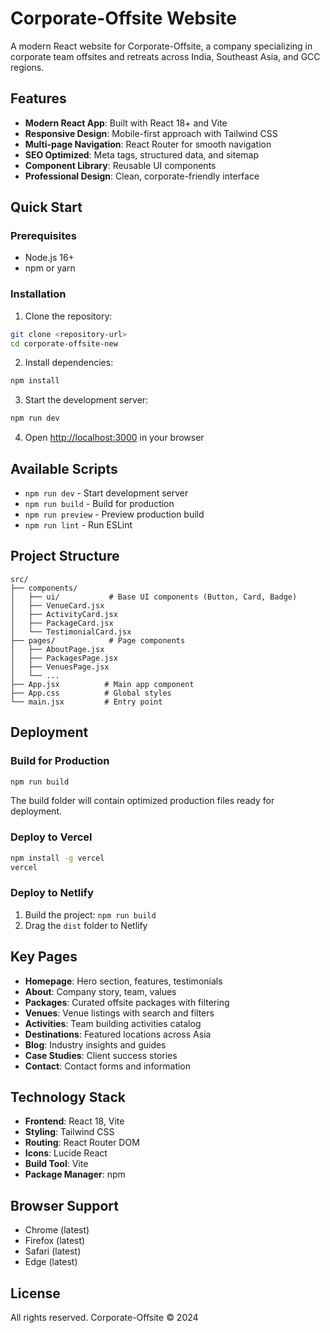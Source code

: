 # Corporate-Offsite Website

A modern React website for Corporate-Offsite, a company specializing in corporate team offsites and retreats across India, Southeast Asia, and GCC regions.

## Features

- **Modern React App**: Built with React 18+ and Vite
- **Responsive Design**: Mobile-first approach with Tailwind CSS
- **Multi-page Navigation**: React Router for smooth navigation
- **SEO Optimized**: Meta tags, structured data, and sitemap
- **Component Library**: Reusable UI components
- **Professional Design**: Clean, corporate-friendly interface

## Quick Start

### Prerequisites
- Node.js 16+ 
- npm or yarn

### Installation

1. Clone the repository:
```bash
git clone <repository-url>
cd corporate-offsite-new
```

2. Install dependencies:
```bash
npm install
```

3. Start the development server:
```bash
npm run dev
```

4. Open [http://localhost:3000](http://localhost:3000) in your browser

## Available Scripts

- `npm run dev` - Start development server
- `npm run build` - Build for production
- `npm run preview` - Preview production build
- `npm run lint` - Run ESLint

## Project Structure

```
src/
├── components/
│   ├── ui/           # Base UI components (Button, Card, Badge)
│   ├── VenueCard.jsx
│   ├── ActivityCard.jsx
│   ├── PackageCard.jsx
│   └── TestimonialCard.jsx
├── pages/            # Page components
│   ├── AboutPage.jsx
│   ├── PackagesPage.jsx
│   ├── VenuesPage.jsx
│   └── ...
├── App.jsx          # Main app component
├── App.css          # Global styles
└── main.jsx         # Entry point
```

## Deployment

### Build for Production
```bash
npm run build
```

The build folder will contain optimized production files ready for deployment.

### Deploy to Vercel
```bash
npm install -g vercel
vercel
```

### Deploy to Netlify
1. Build the project: `npm run build`
2. Drag the `dist` folder to Netlify

## Key Pages

- **Homepage**: Hero section, features, testimonials
- **About**: Company story, team, values
- **Packages**: Curated offsite packages with filtering
- **Venues**: Venue listings with search and filters
- **Activities**: Team building activities catalog
- **Destinations**: Featured locations across Asia
- **Blog**: Industry insights and guides
- **Case Studies**: Client success stories
- **Contact**: Contact forms and information

## Technology Stack

- **Frontend**: React 18, Vite
- **Styling**: Tailwind CSS
- **Routing**: React Router DOM
- **Icons**: Lucide React
- **Build Tool**: Vite
- **Package Manager**: npm

## Browser Support

- Chrome (latest)
- Firefox (latest) 
- Safari (latest)
- Edge (latest)

## License

All rights reserved. Corporate-Offsite © 2024

